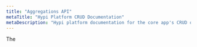 ```yaml
---
title: "Aggregations API"
metaTitle: "Hypi Platform CRUD Documentation"
metaDescription: "Hypi platform documentation for the core app's CRUD operations generated for each app"
---
```


The
